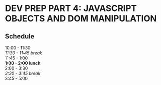 # DEV PREP PART 4: JAVASCRIPT OBJECTS AND DOM MANIPULATION

## Schedule

10:00 - 11:30    
<em>11:30 - 11:45 break</em>  
11:45 - 1:00   
<strong>1:00 - 2:00 lunch </strong>  
2:00 - 3:30   
<em>3:30 - 3:45 break</em>  
3:45 - 5:00  